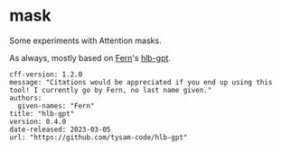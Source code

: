 # mask

Some experiments with Attention masks.

As always, mostly based on [Fern](https://github.com/tysam-code)'s [hlb-gpt](https://github.com/tysam-code/hlb-gpt).

```
cff-version: 1.2.0
message: "Citations would be appreciated if you end up using this tool! I currently go by Fern, no last name given."
authors:
  given-names: "Fern"
title: "hlb-gpt"
version: 0.4.0
date-released: 2023-03-05
url: "https://github.com/tysam-code/hlb-gpt"
```
